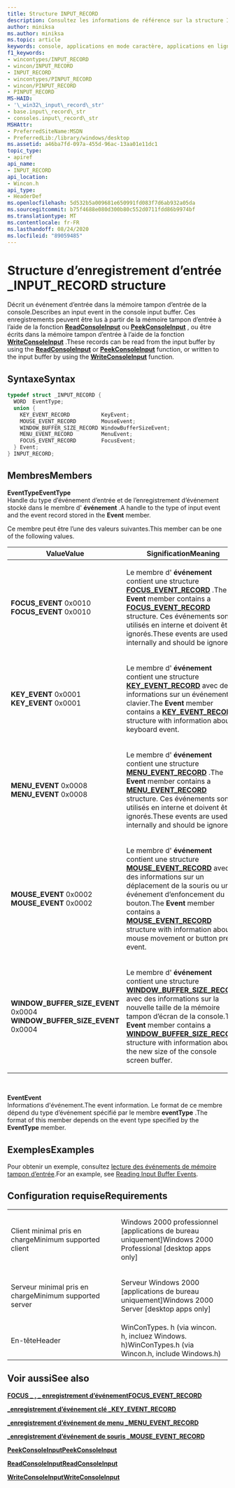 ```yaml
---
title: Structure INPUT_RECORD
description: Consultez les informations de référence sur la structure INPUT_RECORD, qui décrit un événement d’entrée dans la mémoire tampon d’entrée de la console.
author: miniksa
ms.author: miniksa
ms.topic: article
keywords: console, applications en mode caractère, applications en ligne de commande, applications Terminal Server, API de console
f1_keywords:
- wincontypes/INPUT_RECORD
- wincon/INPUT_RECORD
- INPUT_RECORD
- wincontypes/PINPUT_RECORD
- wincon/PINPUT_RECORD
- PINPUT_RECORD
MS-HAID:
- '\_win32\_input\_record\_str'
- base.input\_record\_str
- consoles.input\_record\_str
MSHAttr:
- PreferredSiteName:MSDN
- PreferredLib:/library/windows/desktop
ms.assetid: a46ba7fd-097a-455d-96ac-13aa01e11dc1
topic_type:
- apiref
api_name:
- INPUT_RECORD
api_location:
- Wincon.h
api_type:
- HeaderDef
ms.openlocfilehash: 5d532b5a009681e650991fd083f7d6ab932a05da
ms.sourcegitcommit: b75f4688e080d300b80c552d0711fdd86b9974bf
ms.translationtype: MT
ms.contentlocale: fr-FR
ms.lasthandoff: 08/24/2020
ms.locfileid: "89059485"
---
```

# <a name="input_record-structure"></a><span data-ttu-id="a2d87-104">Structure d’enregistrement d’entrée \_</span><span class="sxs-lookup"><span data-stu-id="a2d87-104">INPUT\_RECORD structure</span></span>


<span data-ttu-id="a2d87-105">Décrit un événement d’entrée dans la mémoire tampon d’entrée de la console.</span><span class="sxs-lookup"><span data-stu-id="a2d87-105">Describes an input event in the console input buffer.</span></span> <span data-ttu-id="a2d87-106">Ces enregistrements peuvent être lus à partir de la mémoire tampon d’entrée à l’aide de la fonction [**ReadConsoleInput**](readconsoleinput.md) ou [**PeekConsoleInput**](peekconsoleinput.md) , ou être écrits dans la mémoire tampon d’entrée à l’aide de la fonction [**WriteConsoleInput**](writeconsoleinput.md) .</span><span class="sxs-lookup"><span data-stu-id="a2d87-106">These records can be read from the input buffer by using the [**ReadConsoleInput**](readconsoleinput.md) or [**PeekConsoleInput**](peekconsoleinput.md) function, or written to the input buffer by using the [**WriteConsoleInput**](writeconsoleinput.md) function.</span></span>

<a name="syntax"></a><span data-ttu-id="a2d87-107">Syntaxe</span><span class="sxs-lookup"><span data-stu-id="a2d87-107">Syntax</span></span>
------

```C
typedef struct _INPUT_RECORD {
  WORD  EventType;
  union {
    KEY_EVENT_RECORD          KeyEvent;
    MOUSE_EVENT_RECORD        MouseEvent;
    WINDOW_BUFFER_SIZE_RECORD WindowBufferSizeEvent;
    MENU_EVENT_RECORD         MenuEvent;
    FOCUS_EVENT_RECORD        FocusEvent;
  } Event;
} INPUT_RECORD;
```

<a name="members"></a><span data-ttu-id="a2d87-108">Membres</span><span class="sxs-lookup"><span data-stu-id="a2d87-108">Members</span></span>
-------

<span data-ttu-id="a2d87-109">**EventType**</span><span class="sxs-lookup"><span data-stu-id="a2d87-109">**EventType**</span></span>  
<span data-ttu-id="a2d87-110">Handle du type d’événement d’entrée et de l’enregistrement d’événement stocké dans le membre d' **événement** .</span><span class="sxs-lookup"><span data-stu-id="a2d87-110">A handle to the type of input event and the event record stored in the **Event** member.</span></span>

<span data-ttu-id="a2d87-111">Ce membre peut être l’une des valeurs suivantes.</span><span class="sxs-lookup"><span data-stu-id="a2d87-111">This member can be one of the following values.</span></span>

<table>
<colgroup>
<col width="50%" />
<col width="50%" />
</colgroup>
<thead>
<tr class="header">
<th><span data-ttu-id="a2d87-112">Value</span><span class="sxs-lookup"><span data-stu-id="a2d87-112">Value</span></span></th>
<th><span data-ttu-id="a2d87-113">Signification</span><span class="sxs-lookup"><span data-stu-id="a2d87-113">Meaning</span></span></th>
</tr>
</thead>
<tbody>
<tr class="odd">
<td><span data-ttu-id="a2d87-114"><span id="FOCUS_EVENT"></span><span id="focus_event"></span>
<strong>FOCUS_EVENT</strong> 0x0010</span><span class="sxs-lookup"><span data-stu-id="a2d87-114"><span id="FOCUS_EVENT"></span><span id="focus_event"></span>
<strong>FOCUS_EVENT</strong> 0x0010</span></span></td>
<td><p><span data-ttu-id="a2d87-115">Le membre d' <strong>événement</strong> contient une structure <a href="focus-event-record-str.md" data-raw-source="[&lt;strong&gt;FOCUS_EVENT_RECORD&lt;/strong&gt;](focus-event-record-str.md)"><strong>FOCUS_EVENT_RECORD</strong></a> .</span><span class="sxs-lookup"><span data-stu-id="a2d87-115">The <strong>Event</strong> member contains a <a href="focus-event-record-str.md" data-raw-source="[&lt;strong&gt;FOCUS_EVENT_RECORD&lt;/strong&gt;](focus-event-record-str.md)"><strong>FOCUS_EVENT_RECORD</strong></a> structure.</span></span> <span data-ttu-id="a2d87-116">Ces événements sont utilisés en interne et doivent être ignorés.</span><span class="sxs-lookup"><span data-stu-id="a2d87-116">These events are used internally and should be ignored.</span></span></p></td>
</tr>
<tr class="even">
<td><span data-ttu-id="a2d87-117"><span id="KEY_EVENT"></span><span id="key_event"></span>
<strong>KEY_EVENT</strong> 0x0001</span><span class="sxs-lookup"><span data-stu-id="a2d87-117"><span id="KEY_EVENT"></span><span id="key_event"></span>
<strong>KEY_EVENT</strong> 0x0001</span></span></td>
<td><p><span data-ttu-id="a2d87-118">Le membre d' <strong>événement</strong> contient une structure <a href="key-event-record-str.md" data-raw-source="[&lt;strong&gt;KEY_EVENT_RECORD&lt;/strong&gt;](key-event-record-str.md)"><strong>KEY_EVENT_RECORD</strong></a> avec des informations sur un événement de clavier.</span><span class="sxs-lookup"><span data-stu-id="a2d87-118">The <strong>Event</strong> member contains a <a href="key-event-record-str.md" data-raw-source="[&lt;strong&gt;KEY_EVENT_RECORD&lt;/strong&gt;](key-event-record-str.md)"><strong>KEY_EVENT_RECORD</strong></a> structure with information about a keyboard event.</span></span></p></td>
</tr>
<tr class="odd">
<td><span data-ttu-id="a2d87-119"><span id="MENU_EVENT"></span><span id="menu_event"></span>
<strong>MENU_EVENT</strong> 0x0008</span><span class="sxs-lookup"><span data-stu-id="a2d87-119"><span id="MENU_EVENT"></span><span id="menu_event"></span>
<strong>MENU_EVENT</strong> 0x0008</span></span></td>
<td><p><span data-ttu-id="a2d87-120">Le membre d' <strong>événement</strong> contient une structure <a href="menu-event-record-str.md" data-raw-source="[&lt;strong&gt;MENU_EVENT_RECORD&lt;/strong&gt;](menu-event-record-str.md)"><strong>MENU_EVENT_RECORD</strong></a> .</span><span class="sxs-lookup"><span data-stu-id="a2d87-120">The <strong>Event</strong> member contains a <a href="menu-event-record-str.md" data-raw-source="[&lt;strong&gt;MENU_EVENT_RECORD&lt;/strong&gt;](menu-event-record-str.md)"><strong>MENU_EVENT_RECORD</strong></a> structure.</span></span> <span data-ttu-id="a2d87-121">Ces événements sont utilisés en interne et doivent être ignorés.</span><span class="sxs-lookup"><span data-stu-id="a2d87-121">These events are used internally and should be ignored.</span></span></p></td>
</tr>
<tr class="even">
<td><span data-ttu-id="a2d87-122"><span id="MOUSE_EVENT"></span><span id="mouse_event"></span>
<strong>MOUSE_EVENT</strong> 0x0002</span><span class="sxs-lookup"><span data-stu-id="a2d87-122"><span id="MOUSE_EVENT"></span><span id="mouse_event"></span>
<strong>MOUSE_EVENT</strong> 0x0002</span></span></td>
<td><p><span data-ttu-id="a2d87-123">Le membre d' <strong>événement</strong> contient une structure <a href="mouse-event-record-str.md" data-raw-source="[&lt;strong&gt;MOUSE_EVENT_RECORD&lt;/strong&gt;](mouse-event-record-str.md)"><strong>MOUSE_EVENT_RECORD</strong></a> avec des informations sur un déplacement de la souris ou un événement d’enfoncement du bouton.</span><span class="sxs-lookup"><span data-stu-id="a2d87-123">The <strong>Event</strong> member contains a <a href="mouse-event-record-str.md" data-raw-source="[&lt;strong&gt;MOUSE_EVENT_RECORD&lt;/strong&gt;](mouse-event-record-str.md)"><strong>MOUSE_EVENT_RECORD</strong></a> structure with information about a mouse movement or button press event.</span></span></p></td>
</tr>
<tr class="odd">
<td><span data-ttu-id="a2d87-124"><span id="WINDOW_BUFFER_SIZE_EVENT"></span><span id="window_buffer_size_event"></span>
<strong>WINDOW_BUFFER_SIZE_EVENT</strong> 0x0004</span><span class="sxs-lookup"><span data-stu-id="a2d87-124"><span id="WINDOW_BUFFER_SIZE_EVENT"></span><span id="window_buffer_size_event"></span>
<strong>WINDOW_BUFFER_SIZE_EVENT</strong> 0x0004</span></span></td>
<td><p><span data-ttu-id="a2d87-125">Le membre d' <strong>événement</strong> contient une structure <a href="window-buffer-size-record-str.md" data-raw-source="[&lt;strong&gt;WINDOW_BUFFER_SIZE_RECORD&lt;/strong&gt;](window-buffer-size-record-str.md)"><strong>WINDOW_BUFFER_SIZE_RECORD</strong></a> avec des informations sur la nouvelle taille de la mémoire tampon d’écran de la console.</span><span class="sxs-lookup"><span data-stu-id="a2d87-125">The <strong>Event</strong> member contains a <a href="window-buffer-size-record-str.md" data-raw-source="[&lt;strong&gt;WINDOW_BUFFER_SIZE_RECORD&lt;/strong&gt;](window-buffer-size-record-str.md)"><strong>WINDOW_BUFFER_SIZE_RECORD</strong></a> structure with information about the new size of the console screen buffer.</span></span></p></td>
</tr>
<tr class="even">
</tr>
<tr class="odd">
</tr>
<tr class="even">
</tr>
</tbody>
</table>

 

<span data-ttu-id="a2d87-126">**Event**</span><span class="sxs-lookup"><span data-stu-id="a2d87-126">**Event**</span></span>  
<span data-ttu-id="a2d87-127">Informations d'événement.</span><span class="sxs-lookup"><span data-stu-id="a2d87-127">The event information.</span></span> <span data-ttu-id="a2d87-128">Le format de ce membre dépend du type d’événement spécifié par le membre **eventType** .</span><span class="sxs-lookup"><span data-stu-id="a2d87-128">The format of this member depends on the event type specified by the **EventType** member.</span></span>

<a name="examples"></a><span data-ttu-id="a2d87-129">Exemples</span><span class="sxs-lookup"><span data-stu-id="a2d87-129">Examples</span></span>
--------

<span data-ttu-id="a2d87-130">Pour obtenir un exemple, consultez [lecture des événements de mémoire tampon d’entrée](reading-input-buffer-events.md).</span><span class="sxs-lookup"><span data-stu-id="a2d87-130">For an example, see [Reading Input Buffer Events](reading-input-buffer-events.md).</span></span>

<a name="requirements"></a><span data-ttu-id="a2d87-131">Configuration requise</span><span class="sxs-lookup"><span data-stu-id="a2d87-131">Requirements</span></span>
------------

<table>
<colgroup>
<col width="50%" />
<col width="50%" />
</colgroup>
<tbody>
<tr class="odd">
<td><p><span data-ttu-id="a2d87-132">Client minimal pris en charge</span><span class="sxs-lookup"><span data-stu-id="a2d87-132">Minimum supported client</span></span></p></td>
<td><p><span data-ttu-id="a2d87-133">Windows 2000 professionnel [applications de bureau uniquement]</span><span class="sxs-lookup"><span data-stu-id="a2d87-133">Windows 2000 Professional [desktop apps only]</span></span></p></td>
</tr>
<tr class="even">
<td><p><span data-ttu-id="a2d87-134">Serveur minimal pris en charge</span><span class="sxs-lookup"><span data-stu-id="a2d87-134">Minimum supported server</span></span></p></td>
<td><p><span data-ttu-id="a2d87-135">Serveur Windows 2000 [applications de bureau uniquement]</span><span class="sxs-lookup"><span data-stu-id="a2d87-135">Windows 2000 Server [desktop apps only]</span></span></p></td>
</tr>
<tr class="odd">
<td><p><span data-ttu-id="a2d87-136">En-tête</span><span class="sxs-lookup"><span data-stu-id="a2d87-136">Header</span></span></p></td>
<td><span data-ttu-id="a2d87-137">WinConTypes. h (via wincon. h, incluez Windows. h)</span><span class="sxs-lookup"><span data-stu-id="a2d87-137">WinConTypes.h (via Wincon.h, include Windows.h)</span></span></td>
</tr>
</tbody>
</table>

## <a name="span-idsee_alsospansee-also"></a><span data-ttu-id="a2d87-138"><span id="see_also"></span>Voir aussi</span><span class="sxs-lookup"><span data-stu-id="a2d87-138"><span id="see_also"></span>See also</span></span>


[<span data-ttu-id="a2d87-139">**FOCUS \_ , \_ enregistrement d’événement**</span><span class="sxs-lookup"><span data-stu-id="a2d87-139">**FOCUS\_EVENT\_RECORD**</span></span>](focus-event-record-str.md)

[<span data-ttu-id="a2d87-140">**\_enregistrement d’événement clé \_**</span><span class="sxs-lookup"><span data-stu-id="a2d87-140">**KEY\_EVENT\_RECORD**</span></span>](key-event-record-str.md)

[<span data-ttu-id="a2d87-141">**\_enregistrement d’événement de menu \_**</span><span class="sxs-lookup"><span data-stu-id="a2d87-141">**MENU\_EVENT\_RECORD**</span></span>](menu-event-record-str.md)

[<span data-ttu-id="a2d87-142">**\_enregistrement d’événement de souris \_**</span><span class="sxs-lookup"><span data-stu-id="a2d87-142">**MOUSE\_EVENT\_RECORD**</span></span>](mouse-event-record-str.md)

[<span data-ttu-id="a2d87-143">**PeekConsoleInput**</span><span class="sxs-lookup"><span data-stu-id="a2d87-143">**PeekConsoleInput**</span></span>](peekconsoleinput.md)

[<span data-ttu-id="a2d87-144">**ReadConsoleInput**</span><span class="sxs-lookup"><span data-stu-id="a2d87-144">**ReadConsoleInput**</span></span>](readconsoleinput.md)

[<span data-ttu-id="a2d87-145">**WriteConsoleInput**</span><span class="sxs-lookup"><span data-stu-id="a2d87-145">**WriteConsoleInput**</span></span>](writeconsoleinput.md)

 

 




